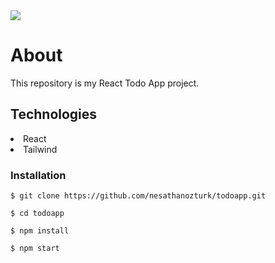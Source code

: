 <img src="/public/screenshot.png">

<h1>About</h1>
<p>This repository is my React Todo App project.<p>

<h2>Technologies</h2>
 
<li>React</li>
<li>Tailwind</li>

<h3>Installation</h3>

`$ git clone https://github.com/nesathanozturk/todoapp.git`

`$ cd todoapp`

`$ npm install `

`$ npm start`
